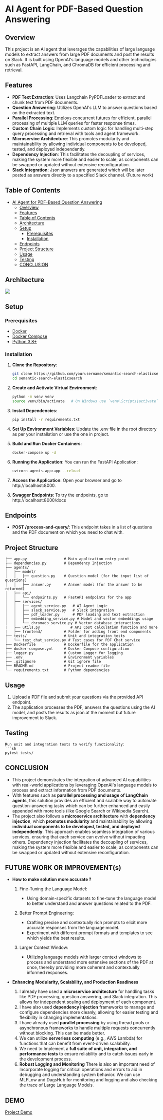 # AI Agent for PDF-Based Question Answering

## Overview

This project is an AI agent that leverages the capabilities of large language models to extract answers from large PDF documents and post the results on Slack. It is built using OpenAI's language models and other technologies such as FastAPI, LangChain, and ChromaDB for efficient processing and retrieval.

## Features

- **PDF Text Extraction**: Uses Langchain PyPDFLoader to extract and chunk text from PDF documents.
- **Question Answering**: Utilizes OpenAI's LLM to answer questions based on the extracted text.
- **Parallel Processing**: Employs concurrent futures for efficient, parallel processing of multiple LLM queries for faster response times.
- **Custom Chain Logic**: Implements custom logic for handling multi-step query processing and retrieval with tools and agent framework.
- **Microservice Architecture**: This promotes modularity and maintainability by allowing individual components to be developed, tested, and deployed independently.
- **Dependency Injection**: This facilitates the decoupling of services, making the system more flexible and easier to scale, as components can be swapped or updated without extensive reconfiguration.
- **Slack Integration**: Json answers are generated which will be later posted as answers directly to a specified Slack channel. (Future work)

## Table of Contents

- [AI Agent for PDF-Based Question Answering](#ai-agent-for-pdf-based-question-answering)
  - [Overview](#overview)
  - [Features](#features)
  - [Table of Contents](#table-of-contents)
  - [Architecture](#architecture)
  - [Setup](#setup)
    - [Prerequisites](#prerequisites)
    - [Installation](#installation)
  - [Endpoints](#endpoints)
  - [Project Structure](#project-structure)
  - [Usage](#usage)
  - [Testing](#testing)
  - [CONCLUSION](#conclusion)

## Architecture
![](diagrams/architecture.gif)

## Setup

### Prerequisites

- [Docker](https://www.docker.com/)
- [Docker Compose](https://docs.docker.com/compose/)
- [Python 3.8+](https://www.python.org/)

### Installation

1. **Clone the Repository**:
   ```sh
   git clone https://github.com/yourusername/semantic-search-elasticsearch.git
   cd semantic-search-elasticsearch

2. **Create and Activate Virtual Environment**:

    ```sh
    python -m venv venv
    source venv/bin/activate   # On Windows use `venv\Scripts\activate`

3. **Install Dependencies**:

    ```sh
    pip install -r requirements.txt
4. **Set Up Environment Variables**:
    Update the .env file in the root directory as per your installation or use the one in project.

5. **Build and Run Docker Containers**:
    ```sh
    docker-compose up -d


6. **Running the Application**:
    You can run the FastAPI Application:
    ```sh
    uvicorn agents.app:app --reload

7. **Access the Application**:
    Open your browser and go to http://localhost:8000.

8. **Swagger Endpoints**:
    To try the endpoints, go to http://localhost:8000/docs
    

## Endpoints
- **POST /process-and-query/**: This endpoint takes in a list of questions and the PDF document on which you need to chat with. 

## Project Structure

    ├── app.py                 # Main application entry point
    ├── dependencies.py        # Dependency Injection
    ├── agents/
    │   ├── model/
    │   │   ├── question.py    # Question model (for the input list of questions)
    │   │   ├── answer.py      # Answer model (for the answer to be returned)
    │   ├── api/
    │   │   └── endpoints.py   # FastAPI endpoints for the app
    │   ├── services/
    │   │   ├── agent_service.py   # AI Agent Logic
    │   │   ├── slack_service.py   # Slack integration
    │   │   ├── pdf_loader.py      # PDF loading and text extraction
    │   │   ├── embedding_service.py # Model and vector embeddings usage
    │   │   └── chromadb_service.py # Vector database interactions
    |   ├── utils.py              # API Cost calculation function and more
    |   ├── frontend/          # Folder for adding front end components
    ├── tests/                 # Unit and integration tests
    │   └── test_chat_service.py # Test cases for PDF Chat service
    ├── Dockerfile             # Dockerfile for the application
    ├── docker-compose.yml     # Docker Compose configuration
    ├── logger.py              # Custom Logger for logging 
    ├── .env                   # Environment variables
    ├── .gitignore             # Git ignore file
    ├── README.md              # Project readme file
    └── requirements.txt       # Python dependencies

## Usage
1. Upload a PDF file and submit your questions via the provided API endpoint.
2. The application processes the PDF, answers the questions using the AI model, and posts the results as json at the moment but future improvement to Slack.

## Testing
    Run unit and integration tests to verify functionality:
    ```sh
    pytest tests/

## CONCLUSION
- This project demonstrates the integration of advanced AI capabilities with real-world applications by leveraging OpenAI's language models to process and extract information from PDF documents.
- With features such as **parallel processing and usage of LangChain agents**, this solution provides an efficient and scalable way to automate question-answering tasks which can be further enhanced and easily appended with more tools (like Google Search or Wikipedia Search).
- The project also follows a **microservice architecture** with **dependency injection**, which **promotes modularity** and maintainability by allowing **individual components to be developed, tested, and deployed independently**. This approach enables seamless integration of various services, ensuring that each service can evolve without impacting others. Dependency injection facilitates the decoupling of services, making the system more flexible and easier to scale, as components can be swapped or updated without extensive reconfiguration.

## FUTURE WORK OR IMPROVEMENT(s)

- **How to make solution more accurate ?**
  1. Fine-Tuning the Language Model:
     - Using domain-specific datasets to fine-tune the language model to better understand and answer questions related to the PDF.

  2. Better Prompt Engineering:
     - Crafting precise and contextually rich prompts to elicit more accurate responses from the language model.
     - Experiment with different prompt formats and templates to see which yields the best results.

  3. Larger Context Window:
     - Utilizing language models with larger context windows to process and understand more extensive sections of the PDF at once,
     thereby providing more coherent and contextually informed responses.

 - **Enhancing Modularity, Scalability, and Production Readiness**

    1. I already have used a **microservice architecture** for handling tasks like PDF processing, question answering, and Slack integration. This allows for independent scaling and deployment of each component.
    2. I have also used **dependency injection** frameworks to manage and configure dependencies more cleanly, allowing for easier testing and flexibility in changing implementations.
    3. I have already used **parallel processing** by using thread pools or asynchronous frameworks to handle multiple requests concurrently without blocking. This can be made better.
    4. We can utilize **serverless computing** (e.g., AWS Lambda) for functions that can benefit from event-driven scalability.
    5. We need to Implement a **full suite of unit, integration, and performance tests** to ensure reliability and to catch issues early in the development process.
    6. **Robust Logging and Monitoring** There is also an important need of Incorporate logging for critical operations and errors to aid in debugging and understanding system behavior.
       We can use MLFLow and DagsHub for monitoring and logging and also checking the trace of Large Language Models.

## DEMO

[Project Demo](https://drive.google.com/file/d/1Ay60ZFgG_3iQMFbp1r1ArEatlSgrtEKT/view?usp=drive_link)

